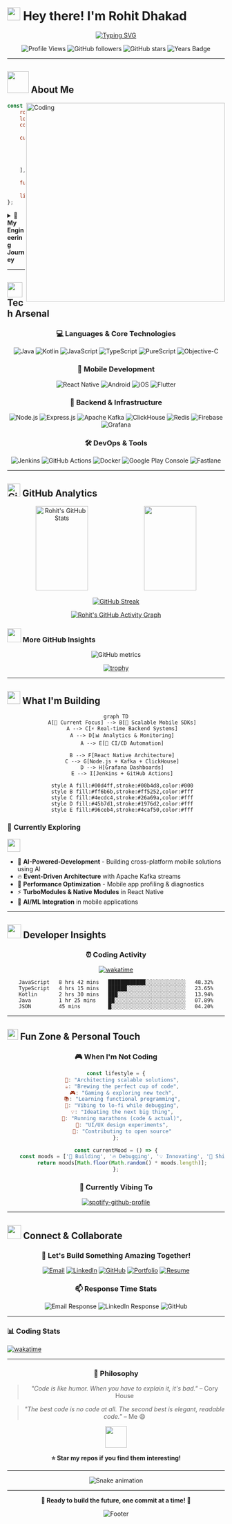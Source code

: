 # <img src="https://raw.githubusercontent.com/MartinHeinz/MartinHeinz/master/wave.gif" width="30px" height="30px" /> Hey there! I'm Rohit Dhakad

<div align="center">
  
[![Typing SVG](https://readme-typing-svg.herokuapp.com?font=Fira+Code&weight=600&size=28&duration=3000&pause=1000&color=00D4FF&center=true&vCenter=true&width=800&height=100&lines=🚀+Software+Development+Engineer+(SDE-1);📱+Mobile+%26+React+Native+Architecture+Wizard;🧠+Functional+Programming+Enthusiast;🎯+Building+Scalable+Real-World+Solutions;⚡+Backend+%7C+Node.js+%7C+Kafka+%7CClickhouse)](https://git.io/typing-svg)

</div>

<div align="center">
  
![Profile Views](https://komarev.com/ghpvc/?username=Rohit4997&label=Profile%20Views&color=brightgreen&style=for-the-badge)
![GitHub followers](https://img.shields.io/github/followers/Rohit4997?label=Followers&style=for-the-badge&color=blue)
![GitHub stars](https://img.shields.io/github/stars/Rohit4997?label=Total%20Stars&style=for-the-badge&color=yellow)
![Years Badge](https://badges.pufler.dev/years/Rohit4997?style=for-the-badge&color=orange)

</div>

---

## <img src="https://media.giphy.com/media/VgCDAzcKvsR6OM0uWg/giphy.gif" width="50"> About Me

<img align="right" alt="Coding" width="460" src="https://media.giphy.com/media/qgQUggAC3Pfv687qPC/giphy.gif">

```javascript
const rohit = {
    role: "Software Development Engineer (SDE-1)",
    location: "India 🇮🇳",
    company: "Building High-Impact Mobility Solutions",
    
    currentFocus: [
        "🎯 Scalable Mobile Architecture",
        "🚀 Backend Infrastructure & APIs", 
        "📊 Real-time Analytics & Monitoring",
        "🔧 CI/CD & DevOps Automation"
    ],
    
    funFact: "I turn coffee ☕ into scalable code 💻",
    
    lifePhilosophy: "Great code isn't just functional—it's art! 🎨"
};
```

<details>
<summary>🎯 <b>My Engineering Journey</b></summary>
<br>

- 🏆 **Promoted to SDE-1** for delivering high-impact engineering solutions
- 📦 **Architected multi-merchant SDK** with plugin system architecture
- 🚦 **Built real-time location engine** with advanced wait-time algorithms  
- 📈 **Optimized monetization flows** driving significant revenue growth
- 🔁 **Managed 8+ app flavors** through shared configuration system
- 🤖 **Automated release pipelines** reducing deployment time by 80%

</details>

---

## <img src="https://media.giphy.com/media/iY8CRBdQXODJSCERIr/giphy.gif" width="35"> Tech Arsenal

<div align="center">

### 💻 **Languages & Core Technologies**
![Java](https://img.shields.io/badge/Java-ED8B00?style=for-the-badge&logo=openjdk&logoColor=white)
![Kotlin](https://img.shields.io/badge/Kotlin-7F52FF?style=for-the-badge&logo=kotlin&logoColor=white)
![JavaScript](https://img.shields.io/badge/JavaScript-F7DF1E?style=for-the-badge&logo=javascript&logoColor=black)
![TypeScript](https://img.shields.io/badge/TypeScript-007ACC?style=for-the-badge&logo=typescript&logoColor=white)
![PureScript](https://img.shields.io/badge/PureScript-14161A?style=for-the-badge&logo=haskell&logoColor=white)
![Objective-C](https://img.shields.io/badge/Objective--C-000000?style=for-the-badge&logo=apple&logoColor=white)

### 📱 **Mobile Development**
![React Native](https://img.shields.io/badge/React_Native-20232A?style=for-the-badge&logo=react&logoColor=61DAFB)
![Android](https://img.shields.io/badge/Android-3DDC84?style=for-the-badge&logo=android&logoColor=white)
![iOS](https://img.shields.io/badge/iOS-000000?style=for-the-badge&logo=ios&logoColor=white)
![Flutter](https://img.shields.io/badge/Flutter-02569B?style=for-the-badge&logo=flutter&logoColor=white)

### 🚀 **Backend & Infrastructure**
![Node.js](https://img.shields.io/badge/Node.js-43853D?style=for-the-badge&logo=node.js&logoColor=white)
![Express.js](https://img.shields.io/badge/Express.js-404D59?style=for-the-badge&logo=express&logoColor=white)
![Apache Kafka](https://img.shields.io/badge/Apache_Kafka-231F20?style=for-the-badge&logo=apache-kafka&logoColor=white)
![ClickHouse](https://img.shields.io/badge/ClickHouse-FFCC01?style=for-the-badge&logo=clickhouse&logoColor=black)
![Redis](https://img.shields.io/badge/Redis-DC382D?style=for-the-badge&logo=redis&logoColor=white)
![Firebase](https://img.shields.io/badge/Firebase-039BE5?style=for-the-badge&logo=Firebase&logoColor=white)
![Grafana](https://img.shields.io/badge/Grafana-F46800?style=for-the-badge&logo=grafana&logoColor=white)

### 🛠️ **DevOps & Tools**
![Jenkins](https://img.shields.io/badge/Jenkins-D24939?style=for-the-badge&logo=jenkins&logoColor=white)
![GitHub Actions](https://img.shields.io/badge/GitHub_Actions-2088FF?style=for-the-badge&logo=github-actions&logoColor=white)
![Docker](https://img.shields.io/badge/Docker-2496ED?style=for-the-badge&logo=docker&logoColor=white)
![Google Play Console](https://img.shields.io/badge/Google_Play-414141?style=for-the-badge&logo=google-play&logoColor=white)
![Fastlane](https://img.shields.io/badge/Fastlane-00F200?style=for-the-badge&logo=fastlane&logoColor=white)

</div>

---

## <img src="https://media.giphy.com/media/W5eoZHPpUx9sapR0eu/giphy.gif" width="30px" alt="Git"/> GitHub Analytics

<div align="center">
  
<img width="49%" height="195px" src="https://github-readme-stats.vercel.app/api?username=Rohit4997&show_icons=true&count_private=true&hide_border=true&title_color=00b4d8&icon_color=00d4ff&text_color=c9d1d9&bg_color=0d1117" alt="Rohit's GitHub Stats" /> 

<img width="49%" height="195px" src="https://github-readme-stats.vercel.app/api/top-langs/?username=Rohit4997&layout=compact&hide_border=true&title_color=00b4d8&text_color=00d4ff&bg_color=0d1117" />

</div>

<div align="center">
  
[![GitHub Streak](https://streak-stats.demolab.com/?user=Rohit4997&theme=dark&hide_border=true&stroke=0000&background=0d1117&ring=00b4d8&fire=00d4ff&currStreakLabel=00d4ff)](https://git.io/streak-stats)

</div>

<div align="center">

[![Rohit's GitHub Activity Graph](https://github-readme-activity-graph.vercel.app/graph?username=Rohit4997&custom_title=Rohit's%20GitHub%20Activity%20Graph&bg_color=0d1117&color=00d4ff&line=00b4d8&point=00d4ff&area_color=00b4d8&title_color=00d4ff&area=true)](https://github.com/ashutosh00710/github-readme-activity-graph)

</div>

### <img src="https://media.giphy.com/media/LnQjpWaON8nhr21vNW/giphy.gif" width="32"> More GitHub Insights

<div align="center">
  
![GitHub metrics](https://metrics.lecoq.io/Rohit4997?template=classic&config.timezone=Asia%2FKolkata)

</div>

<div align="center">

[![trophy](https://github-profile-trophy.vercel.app/?username=Rohit4997&theme=darkhub&no-frame=true&no-bg=true&margin-w=4)](https://github.com/ryo-ma/github-profile-trophy)

</div>

---

## <img src="https://media.giphy.com/media/j2pOGeGYKe2xCCKwfi/giphy.gif" width="30"> What I'm Building

<div align="center">

```mermaid
graph TD
    A[🎯 Current Focus] --> B[🚀 Scalable Mobile SDKs]
    A --> C[⚡ Real-time Backend Systems]
    A --> D[📊 Analytics & Monitoring]
    A --> E[🤖 CI/CD Automation]
    
    B --> F[React Native Architecture]
    C --> G[Node.js + Kafka + ClickHouse]
    D --> H[Grafana Dashboards]
    E --> I[Jenkins + GitHub Actions]
    
    style A fill:#00d4ff,stroke:#00b4d8,color:#000
    style B fill:#ff6b6b,stroke:#ff5252,color:#fff
    style C fill:#4ecdc4,stroke:#26a69a,color:#fff
    style D fill:#45b7d1,stroke:#1976d2,color:#fff
    style E fill:#96ceb4,stroke:#4caf50,color:#fff
```

</div>

### 🚀 **Currently Exploring**

<img src="https://media.giphy.com/media/WUlplcMpOCEmTGBtBW/giphy.gif" width="30"> 

- 🧬 **AI-Powered-Development** - Building cross-platform mobile solutions using AI
- 🔥 **Event-Driven Architecture** with Apache Kafka streams
- 📱 **Performance Optimization** - Mobile app profiling & diagnostics  
- ⚡ **TurboModules & Native Modules** in React Native
- 🤖 **AI/ML Integration** in mobile applications

---

## <img src="https://media.giphy.com/media/LnQjpWaON8nhr21vNW/giphy.gif" width="32"> Developer Insights

<div align="center">

### ⏰ **Coding Activity**

[![wakatime](https://wakatime.com/badge/user/018c8e6c-2c2f-49ca-9cce-5a12da7f47b5.svg)](https://wakatime.com/@018c8e6c-2c2f-49ca-9cce-5a12da7f47b5)

<!--START_SECTION:waka-->
```text
JavaScript   8 hrs 42 mins   ████████████░░░░░░░░░░░░░   48.32%
TypeScript   4 hrs 15 mins   ██████░░░░░░░░░░░░░░░░░░░   23.65%
Kotlin       2 hrs 30 mins   ███░░░░░░░░░░░░░░░░░░░░░░   13.94%
Java         1 hr 25 mins    ██░░░░░░░░░░░░░░░░░░░░░░░   07.89%
JSON         45 mins         █░░░░░░░░░░░░░░░░░░░░░░░░   04.20%
```
<!--END_SECTION:waka-->

</div>

---

## <img src="https://media.giphy.com/media/ZCN6F3FAkwsyOGU2RS/giphy.gif" width="25"> Fun Zone & Personal Touch

<div align="center">

### 🎮 **When I'm Not Coding**

```javascript
const lifestyle = {
    🎯: "Architecting scalable solutions",
    ☕: "Brewing the perfect cup of code",
    🎮: "Gaming & exploring new tech",
    📚: "Learning functional programming",
    🎵: "Vibing to lo-fi while debugging",
    💡: "Ideating the next big thing",
    🏃: "Running marathons (code & actual)",
    🎨: "UI/UX design experiments",
    🌱: "Contributing to open source"
};

const currentMood = () => {
    const moods = ['🚀 Building', '🔥 Debugging', '💡 Innovating', '📱 Shipping'];
    return moods[Math.floor(Math.random() * moods.length)];
};
```

### 🎵 **Currently Vibing To**

[![spotify-github-profile](https://spotify-github-profile.vercel.app/api/view?uid=31k6zcamgwwepktbalml7jlhihxi&cover_image=true&theme=default&show_offline=false&background_color=0d1117&interchange=true&bar_color=53b14f&bar_color_cover=false)](https://spotify-github-profile.vercel.app/api/view?uid=31k6zcamgwwepktbalml7jlhihxi&redirect=true)

</div>

---

## <img src="https://media.giphy.com/media/LnQjpWaON8nhr21vNW/giphy.gif" width="32"> Connect & Collaborate

<div align="center">

### 🌟 **Let's Build Something Amazing Together!**

[![Email](https://img.shields.io/badge/Email-D14836?style=for-the-badge&logo=gmail&logoColor=white)](mailto:rohitrkd4997@gmail.com)
[![LinkedIn](https://img.shields.io/badge/LinkedIn-0077B5?style=for-the-badge&logo=linkedin&logoColor=white)](https://linkedin.com/in/rohit-4997)
[![GitHub](https://img.shields.io/badge/GitHub-100000?style=for-the-badge&logo=github&logoColor=white)](https://github.com/Rohit4997)
[![Portfolio](https://img.shields.io/badge/Portfolio-FF5722?style=for-the-badge&logo=todoist&logoColor=white)](#)
[![Resume](https://img.shields.io/badge/Resume-4285F4?style=for-the-badge&logo=google-drive&logoColor=white)](#)

### 📫 **Response Time Stats**

![Email Response](https://img.shields.io/badge/Email-<24hrs-brightgreen?style=flat-square&logo=gmail)
![LinkedIn Response](https://img.shields.io/badge/LinkedIn-<12hrs-blue?style=flat-square&logo=linkedin)
![GitHub](https://img.shields.io/badge/GitHub-Active-orange?style=flat-square&logo=github)

</div>

---

### 📊 **Coding Stats**

[![wakatime](https://wakatime.com/badge/user/YOUR-WAKATIME-USER-ID.svg)](https://wakatime.com/@YOUR-WAKATIME-USER-ID)

</div>

---

<div align="center">

### 💭 **Philosophy**

> *"Code is like humor. When you have to explain it, it's bad."* – Cory House

> *"The best code is no code at all. The second best is elegant, readable code."* – Me 😄

<img src="https://media.giphy.com/media/3oKIPnAiaMCws8nOsE/giphy.gif" width="50">

**⭐ Star my repos if you find them interesting!**

</div>

---

<div align="center">
  
![Snake animation](https://github.com/Rohit4997/Rohit4997/blob/output/github-contribution-grid-snake.svg)

</div>

---

<div align="center">

**🚀 Ready to build the future, one commit at a time! 🚀**

![Footer](https://capsule-render.vercel.app/api?type=waving&color=gradient&height=100&section=footer&animation=twinkling)

</div>
